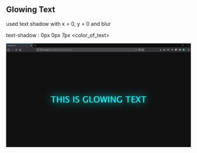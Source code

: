 ## Glowing Text

used text shadow with x = 0, y = 0 and blur

text-shadow : 0px 0px 7px <color_of_text>

<img src="./images/glow.png" width="700"/>
